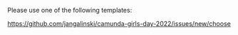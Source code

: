 Please use one of the following templates:

https://github.com/jangalinski/camunda-girls-day-2022/issues/new/choose
